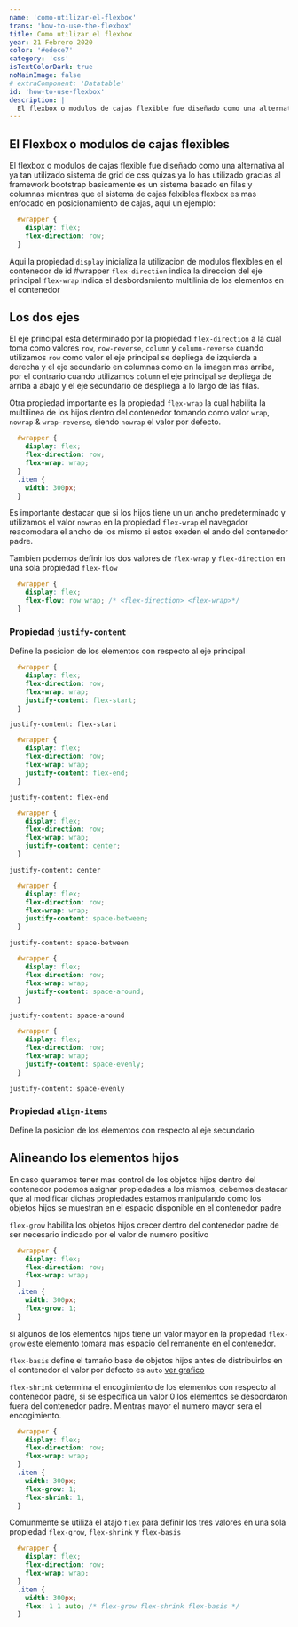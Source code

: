 ```yaml
---
name: 'como-utilizar-el-flexbox'
trans: 'how-to-use-the-flexbox'
title: Como utilizar el flexbox
year: 21 Febrero 2020
color: '#edece7'
category: 'css'
isTextColorDark: true
noMainImage: false
# extraComponent: 'Datatable'
id: 'how-to-use-flexbox'
description: |
  El flexbox o modulos de cajas flexible fue diseñado como una alternativa al ya tan utilizado sistema de grid de css quizas ya lo has utilizado gracias al framework bootstrap basicamente es un sistema basado en filas y columnas mientras que el sistema de cajas.
---
```


## El Flexbox o modulos de cajas flexibles

El flexbox o modulos de cajas flexible fue diseñado como una alternativa al ya tan utilizado sistema de grid de css quizas ya lo has utilizado gracias al framework bootstrap basicamente es un sistema basado en filas y columnas mientras que el sistema de cajas felxibles flexbox es mas enfocado en posicionamiento de cajas, aqui un ejemplo:

```css
  #wrapper {
    display: flex; 
    flex-direction: row;
  }
```

Aqui la propiedad `display` inicializa la utilizacion de modulos flexibles en el contenedor de id #wrapper `flex-direction` indica la direccion del eje principal `flex-wrap` indica el desbordamiento multilinia de los elementos en el contenedor

## Los dos ejes
<image-responsive imageURL="blog/how-to-use-flexbox/flexbox-es-01.svg" width="100%" alt="Foto de los ejes donde se representa el eje principal y el eje secundario del sistema de flexbox"/>

El eje principal esta determinado por la propiedad `flex-direction` a la cual toma como valores `row`, `row-reverse`, `column` y `column-reverse` cuando utilizamos `row` como valor el eje principal se depliega de izquierda a derecha y el eje secundario en columnas como en la imagen mas arriba, por el contrario cuando utilizamos `column` el eje principal se depliega de arriba a abajo y el eje secundario de despliega a lo largo de las filas.

<image-responsive imageURL="blog/how-to-use-flexbox/flexbox-03.svg" width="100%" alt="Foto de los ejes donde se representa el eje secundario del sistema de flexbox"/>

Otra propiedad importante es la propiedad `flex-wrap` la cual habilita la multilinea de los hijos dentro del contenedor tomando como valor `wrap`, `nowrap` & `wrap-reverse`, siendo `nowrap` el valor por defecto.

```css
  #wrapper {
    display: flex; 
    flex-direction: row;
    flex-wrap: wrap;
  }
  .item {
    width: 300px;
  }
```
Es importante destacar que si los hijos tiene un un ancho predeterminado y utilizamos el valor `nowrap` en la propiedad `flex-wrap` el navegador reacomodara el ancho de los mismo si estos exeden el ando del contenedor padre.

Tambien podemos definir los dos valores de `flex-wrap` y `flex-direction` en una sola propiedad `flex-flow`

```css
  #wrapper {
    display: flex; 
    flex-flow: row wrap; /* <flex-direction> <flex-wrap>*/
  }
```
### Propiedad `justify-content`
Define la posicion de los elementos con respecto al eje principal 
```css
  #wrapper {
    display: flex; 
    flex-direction: row;
    flex-wrap: wrap;
    justify-content: flex-start;
  }
```
`justify-content: flex-start`
<image-responsive imageURL="blog/how-to-use-flexbox/flex-04.svg" width="100%" alt="Foto de los ejes donde se representa el eje secundario del sistema de flexbox"/>

```css
  #wrapper {
    display: flex; 
    flex-direction: row;
    flex-wrap: wrap;
    justify-content: flex-end;
  }
```
`justify-content: flex-end`
<image-responsive imageURL="blog/how-to-use-flexbox/flex-05.svg" width="100%" alt="Foto de los ejes donde se representa el eje secundario del sistema de flexbox"/>

```css
  #wrapper {
    display: flex; 
    flex-direction: row;
    flex-wrap: wrap;
    justify-content: center;
  }
```
`justify-content: center`
<image-responsive imageURL="blog/how-to-use-flexbox/flex-06.svg" width="100%" alt="Foto de los ejes donde se representa el eje secundario del sistema de flexbox"/>

```css
  #wrapper {
    display: flex; 
    flex-direction: row;
    flex-wrap: wrap;
    justify-content: space-between;
  }
```
`justify-content: space-between`
<image-responsive imageURL="blog/how-to-use-flexbox/flex-07.svg" width="100%" alt="Foto de los ejes donde se representa el eje secundario del sistema de flexbox"/>

```css
  #wrapper {
    display: flex; 
    flex-direction: row;
    flex-wrap: wrap;
    justify-content: space-around;
  }
```
`justify-content: space-around`
<image-responsive imageURL="blog/how-to-use-flexbox/flex-09.svg" width="100%" alt="Foto de los ejes donde se representa el eje secundario del sistema de flexbox"/>

```css
  #wrapper {
    display: flex; 
    flex-direction: row;
    flex-wrap: wrap;
    justify-content: space-evenly;
  }
```
`justify-content: space-evenly`
<image-responsive imageURL="blog/how-to-use-flexbox/flex-08.svg" width="100%" alt="Foto de los ejes donde se representa el eje secundario del sistema de flexbox"/>

### Propiedad `align-items`
Define la posicion de los elementos con respecto al eje secundario
## Alineando los elementos hijos

En caso queramos tener mas control de los objetos hijos dentro del contenedor podemos asignar propiedades a los mismos, debemos destacar que al modificar dichas propiedades estamos manipulando como los objetos hijos se muestran en el espacio disponible en el contenedor padre

`flex-grow` habilita los objetos hijos crecer dentro del contenedor padre de ser necesario indicado por el valor de numero positivo 
```css
  #wrapper {
    display: flex; 
    flex-direction: row;
    flex-wrap: wrap;
  }
  .item {
    width: 300px;
    flex-grow: 1;
  }
```
si algunos de los elementos hijos tiene un valor mayor en la propiedad `flex-grow` este elemento tomara mas espacio del remanente en el contenedor.

`flex-basis` define el tamaño base de objetos hijos antes de distribuirlos en el contenedor el valor por defecto es `auto` 
[ver grafico](https://www.w3.org/TR/css-flexbox-1/images/rel-vs-abs-flex.svg)

`flex-shrink` determina el encogimiento de los elementos con respecto al contenedor padre, si se especifica un valor 0 los elementos se desbordaron fuera del contenedor padre. Mientras mayor el numero mayor sera el encogimiento.

```css
  #wrapper {
    display: flex; 
    flex-direction: row;
    flex-wrap: wrap;
  }
  .item {
    width: 300px;
    flex-grow: 1;
    flex-shrink: 1;
  }
```
Comunmente se utiliza el atajo `flex` para definir los tres valores en una sola propiedad `flex-grow`, `flex-shrink` y `flex-basis`

```css
  #wrapper {
    display: flex; 
    flex-direction: row;
    flex-wrap: wrap;
  }
  .item {
    width: 300px;
    flex: 1 1 auto; /* flex-grow flex-shrink flex-basis */
  }
```